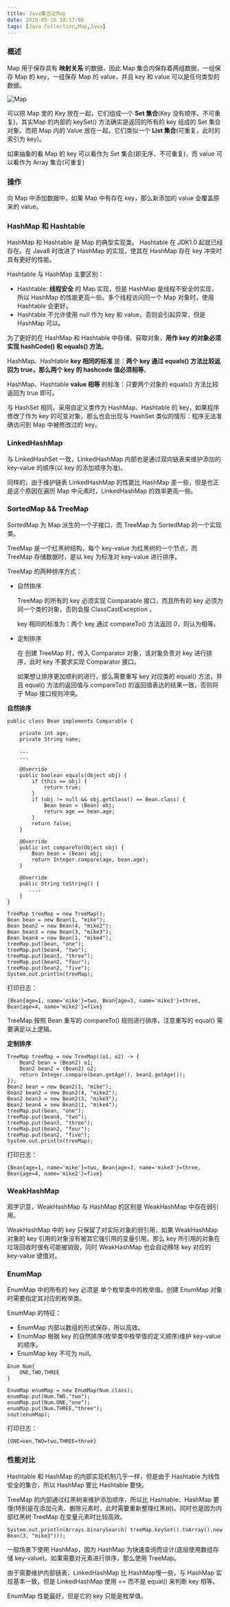 ```yaml
---
title: Java集合之Map
date: 2019-05-10 18:17:08
tags: [Java Collection,Map,Java]
---
```


### 概述 

Map 用于保存具有 **映射关系** 的数据，因此 Map 集合内保存着两组数据，一组保存 Map 的 key，一组保存 Map 的 value，并且 key 和 value 可以是任何类型的数据。

![Map](/../images/2019_05_09_02.jpg)

可以把 Map 里的 Key 放在一起，它们组成一个 **Set 集合**(Key 没有顺序、不可重复)，其实Map 的内部的 keySet() 方法确实是返回的所有的 key 组成的 Set 集合对象。而把 Map 内的 Value 放在一起，它们类似一个 **List 集合**(可重复，此时的索引为 key)。

如果抽象的看 Map 的 key 可以看作为 Set 集合(即无序、不可重复)，而 value 可以看作为 Array 集合(可重复)

### 操作

向 Map 中添加数据中，如果 Map 中有存在 key，那么新添加的 value 会覆盖原来的 value。

<!-- more -->

### HashMap 和 Hashtable

HashMap 和 Hashtable 是 Map 的典型实现类。 Hashtable 在 JDK1.0 起就已经存在。在 Java8 时改进了 HashMap 的实现，使其在 HashMap 存在 key 冲突时具有更好的性能。

Hashtable 与 HashMap 主要区别：

* Hashtable: **线程安全** 的 Map 实现，但是 HashMap 是线程不安全的实现，所以 HashMap 的性能更高一些。多个线程访问同一个 Map 对象时，使用 Hashtable 会更好。
* Hashtable 不允许使用 null 作为 key 和 value，否则会引起异常，但是 HashMap 可以。

为了更好的在 HashMap 和 Hashtable 中存储、获取对象，**用作 key 的对象必须实现 hashCode() 和 equals() 方法**。

HashMap、Hashtable **key 相同的标准** 是：**两个 key 通过 equals() 方法比较返回为 true，那么两个 key 的 hashcode 值必须相等**。

HashMap、Hashtable **value 相等** 的标准：只要两个对象的 equals() 方法比较返回为 true 即可。

与 HashSet 相同，采用自定义类作为 HashMap、Hashtable 的 key，如果程序修改了作为 key 的可变对象，那么也会出现与 HashSet 类似的情形：程序无法准确访问到 Map 中被修改过的 key。

### LinkedHashMap

与 LinkedHashSet 一致，LinkedHashMap 内部也是通过双向链表来维护添加的 key-value 的顺序(以 key 的添加顺序为准)。

同样的，由于维护链表 LinkedHashMap 的性能比 HashMap 差一些，但是也正是这个原因在遍历 Map 中元素时，LinkedHashMap 的效率更高一些。

### SortedMap && TreeMap

SortedMap 为 Map 派生的一个子接口，而 TreeMap 为 SortedMap 的一个实现类。

TreeMap 是一个红黑树结构，每个 key-value 为红黑树的一个节点，而 TreeMap 存储数据时，是以 key 为标准对 key-value 进行排序。

TreeMap 的两种排序方式：

* 自然排序
  
    TreeMap 的所有的 key 必须实现 Comparable 接口，而且所有的 key 必须为同一个类的对象，否则会报 ClassCastException 。

    key 相同的标准为：两个 key 通过 compareTo() 方法返回 0，则认为相等。

* 定制排序

    在 创建 TreeMap 时，传入 Comparator 对象，该对象负责对 key 进行排序，此时 key 不要求实现 Comparator 接口。 

    如果想让排序更加顺利的进行，那么需要重写 key 对应类的 equal() 方法，并且 equal() 方法的返回值与 compareTo() 的返回值表达的结果一致，否则将于 Map 接口规则冲突。


**自然排序**

```
public class Bean implements Comparable {

    private int age;
    private String name;

    ...
    ...

    @Override
    public boolean equals(Object obj) {
        if (this == obj) {
            return true;
        }
        if (obj != null && obj.getClass() == Bean.class) {
            Bean bean = (Bean) obj;
            return age == bean.age;
        }
        return false;
    }

    @Override
    public int compareTo(Object obj) {
        Bean bean = (Bean) obj;
        return Integer.compare(age, bean.age);
    }

    @Override
    public String toString() {
       ....
    }
}
```

```code
TreeMap treeMap = new TreeMap();
Bean bean = new Bean(1, "mike");
Bean bean2 = new Bean(4, "mike2");
Bean bean3 = new Bean(3, "mike3");
Bean bean4 = new Bean(1, "mike4");
treeMap.put(bean, "one");
treeMap.put(bean4, "two");
treeMap.put(bean3, "three");
treeMap.put(bean2, "four");
treeMap.put(bean2, "five");
System.out.println(treeMap);
```

打印日志：

```
{Bean{age=1, name='mike'}=two, Bean{age=3, name='mike3'}=three, Bean{age=4, name='mike2'}=five}
```

TreeMap 按照 Bean 重写的 compareTo() 规则进行排序，注意重写的 equal() 需要满足以上逻辑。

**定制排序**

```
TreeMap treeMap = new TreeMap((o1, o2) -> {
    Bean2 bean = (Bean2) o1;
    Bean2 bean2 = (Bean2) o2;
    return Integer.compare(bean.getAge(), bean2.getAge());
});
Bean2 bean = new Bean2(1, "mike");
Bean2 bean2 = new Bean2(4, "mike2");
Bean2 bean3 = new Bean2(3, "mike3");
Bean2 bean4 = new Bean2(1, "mike4");
treeMap.put(bean, "one");
treeMap.put(bean4, "two");
treeMap.put(bean3, "three");
treeMap.put(bean2, "four");
treeMap.put(bean2, "five");
System.out.println(treeMap);
```

打印日志：

```
{Bean{age=1, name='mike'}=two, Bean{age=3, name='mike3'}=three, Bean{age=4, name='mike2'}=five}
```

### WeakHashMap

观字识意，WeakHashMap 与 HashMap 的区别是 WeakHashMap 中存在弱引用。

WeakHashMap 中的 key 只保留了对实际对象的弱引用，如果 WeakHashMap 对象的 key 引用的对象没有被其它强引用的变量引用，那么 key 所引用的对象在垃圾回收时很有可能被销毁，同时 WeakHashMap 也会自动移除 key 对应的 key-value 键值对。


### EnumMap

EnumMap 中的所有的 key 必须是 单个枚举类中的枚举值。创建 EnumMap 对象时需要指定其对应的枚举类。

EnumMap 的特征：

* EnumMap 内部以数组的形式保存，所以高效。
* EnumMap 根据 key 的自然排序(枚举类中枚举值的定义顺序)维护 key-value 的顺序。
* EnumMap key 不可为 null。


```
Enum Num{
    ONE,TWO,THREE
}

EnumMap enumMap = new EnumMap(Num.class);
enumMap.put(Num.TWO,"two");
enumMap.put(Num.ONE,"one");
enumMap.put(Num.THREE,"three");
sout(enumMap);
```
打印日志：

```
{ONE=oen,TWO=two,THREE=three}
```

### 性能对比

Hashtable 和 HashMap 的内部实现机制几乎一样，但是由于 Hashtable 为线性安全的集合，所以 HashMap 要比 Hashtable 要快。

TreeMap 的内部通过红黑树来维护添加顺序，所以比 Hashtable、HashMap 要慢(特别是在添加元素、删除元素时，此时需要重新整理红黑树)。同时也是因为内部红黑树 TreeMap 在变量元素时比较高效。

```
System.out.println(Arrays.binarySearch( treeMap.keySet().toArray(),new Bean(3, "mike3")));
```

一般场景下使用 HashMap，因为 HashMap 为快速查询而设计(底层使用数组存储 key-value)。如果需要对元素进行排序，那么使用 TreeMap。

由于需要维护内部链表，LinkedHashMap 比 HashMap慢一些，与 HashMap 实现基本一致，但是 LinkedHashMap 使用 == 而不是 equal() 来判断 key 相等。

EnumMap 性能最好，但是它的 key 只能是枚举值。